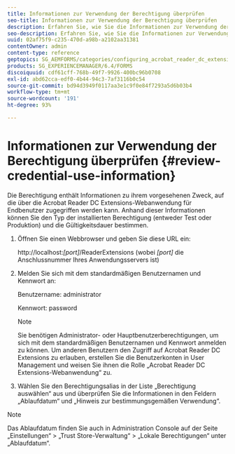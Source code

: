 ```yaml
---
title: Informationen zur Verwendung der Berechtigung überprüfen
seo-title: Informationen zur Verwendung der Berechtigung überprüfen
description: Erfahren Sie, wie Sie die Informationen zur Verwendung der Berechtigung überprüfen.
seo-description: Erfahren Sie, wie Sie die Informationen zur Verwendung der Berechtigung überprüfen.
uuid: 02af75f9-c235-470d-a98b-a2102aa31381
contentOwner: admin
content-type: reference
geptopics: SG_AEMFORMS/categories/configuring_acrobat_reader_dc_extensions
products: SG_EXPERIENCEMANAGER/6.4/FORMS
discoiquuid: cdf61cff-768b-49f7-9926-400bc96b0708
exl-id: abd62cca-edf0-4b44-94c3-7af3116b0c54
source-git-commit: bd94d3949f0117aa3e1c9f0e84f7293a5d6b03b4
workflow-type: tm+mt
source-wordcount: '191'
ht-degree: 93%

---
```


# Informationen zur Verwendung der Berechtigung überprüfen {#review-credential-use-information}

Die Berechtigung enthält Informationen zu ihrem vorgesehenen Zweck, auf die über die Acrobat Reader DC Extensions-Webanwendung für Endbenutzer zugegriffen werden kann. Anhand dieser Informationen können Sie den Typ der installierten Berechtigung (entweder Test oder Produktion) und die Gültigkeitsdauer bestimmen.

1. Öffnen Sie einen Webbrowser und geben Sie diese URL ein:

   http://localhost:*[port]*/ReaderExtensions (wobei *[port]* die Anschlussnummer Ihres Anwendungsservers ist)

1. Melden Sie sich mit dem standardmäßigen Benutzernamen und Kennwort an:

   Benutzername: administrator

   Kennwort: password

   >[!NOTE]
   >
   >Sie benötigen Administrator- oder Hauptbenutzerberechtigungen, um sich mit dem standardmäßigen Benutzernamen und Kennwort anmelden zu können. Um anderen Benutzern den Zugriff auf Acrobat Reader DC Extensions zu erlauben, erstellen Sie die Benutzerkonten in User Management und weisen Sie ihnen die Rolle „Acrobat Reader DC Extensions-Webanwendung“ zu.

1. Wählen Sie den Berechtigungsalias in der Liste „Berechtigung auswählen“ aus und überprüfen Sie die Informationen in den Feldern „Ablaufdatum“ und „Hinweis zur bestimmungsgemäßen Verwendung“.

>[!NOTE]
>
>Das Ablaufdatum finden Sie auch in Administration Console auf der Seite „Einstellungen“ > „Trust Store-Verwaltung“ > „Lokale Berechtigungen“ unter „Ablaufdatum“.
